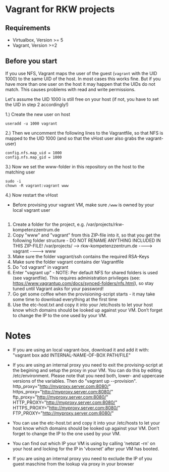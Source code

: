 # Vagrant for RKW projects
## Requirements

- Virtualbox, Version >= 5
- Vagrant, Version >=2

## Before you start
If you use NFS, Vagrant maps the user of the guest (`vagrant` with the UID 1000) to the same UID of the host. 
In most cases this works fine. But if you have more than one user on the host it may happen that the UIDs do not match. 
This causes problems with read and write permissions. 



Let's assume the UID 1000 is still free on your host (if not, you have to set the UID in step 2 accordingly!)

1.) Create the new user on host 
```
useradd -u 1000 vagrant
```

2.) Then we uncomment the following lines to the Vagrantfile, so that NFS is mapped to the UID 1000 
(and so that the vHost user also grabs the vagrant-user) 
```
config.nfs.map_uid = 1000
config.nfs.map_gid = 1000
```
 
3.) Now we set the www-folder in this repository on the host to the matching user 
```
sudo -i
chown -R vagrant:vagrant www
```

4.) Now restart the vHost 







- Before provising your vagrant VM, make sure `/www` is owned by your local vagrant user
```

```

1. Create a folder for the project, e.g. /var/projects/rkw-kompetenzzentrum.de
2. Copy "www" and "vagrant" from this ZIP-file into it, so that you get the following folder structure - DO NOT RENAME ANYTHING INCLUDED IN THIS ZIP-FILE!
  /var/projects/
  --> rkw-kompetenzzentrum.de
  ----> vagrant
  ----> www
3. Make sure the folder vagrant/ssh contains the required RSA-Keys 
4. Make sure the folder vagrant contains der Vagrantfile
5. Do "cd vagrant" in vagrant
6. Enter "vagrant up" - NOTE: Per default NFS for shared folders is used (see vagrantfile). This requires administration privileges (see: https://www.vagrantup.com/docs/synced-folders/nfs.html), so stay tuned until Vagrant asks for your password!
7. Go get some coffee when the provisioning-script starts - it may take some time to download everything at the first time
8. Use the etc-host.txt and copy it into your /etc/hosts to let your host know which domains should be looked up against your VM. Don’t forget to change the IP to the one used by your VM.  

Notes
========
- If you are using an local vagrant-box, download it and add it with: "vagrant box add INTERNAL-NAME-OF-BOX PATH/FILE"
- If you are using an internal proxy you need to exit the provising-script at the begining and setup the proxy in your VM. You can do this by editing /etc/environment.
Please note that you need both, lower- and uppercase versions of the variables. Then do "vagrant up --provision".
	http_proxy="http://myproxy.server.com:8080/"
	https_proxy="http://myproxy.server.com:8080/"
	ftp_proxy="http://myproxy.server.com:8080/"
	HTTP_PROXY="http://myproxy.server.com:8080/"
	HTTPS_PROXY="http://myproxy.server.com:8080/"
	FTP_PROXY="http://myproxy.server.com:8080/"

- You can use the etc-host.txt and copy it into your /etc/hosts to let your host know which domains should be looked up against your VM. Don’t forget to change the IP to the one used by your VM. 
- You can find out which IP your VM is using by calling 'netstat -rn' on your host and locking for the IP in 'vboxnet' after your VM has booted.
- If you are using an internal proxy you need to exclude the IP of you guest maschine from the lookup via proxy in your browser  
  